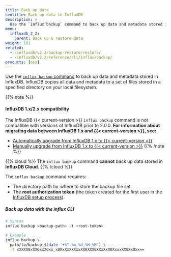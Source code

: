 ```yaml
---
title: Back up data
seotitle: Back up data in InfluxDB
description: >
  Use the `influx backup` command to back up data and metadata stored in InfluxDB.
menu:
  influxdb_2_2:
    parent: Back up & restore data
weight: 101
related:
  - /influxdb/v2.2/backup-restore/restore/
  - /influxdb/v2.2/reference/cli/influx/backup/
products: [oss]
---
```


Use the [`influx backup` command](/influxdb/v2.2/reference/cli/influx/backup/) to back up
data and metadata stored in InfluxDB.
InfluxDB copies all data and metadata to a set of files stored in a specified directory
on your local filesystem.

{{% note %}}
#### InfluxDB 1.x/2.x compatibility
The InfluxDB {{< current-version >}} `influx backup` command is not compatible with versions of InfluxDB prior to 2.0.0.
**For information about migrating data between InfluxDB 1.x and {{< current-version >}}, see:**

- [Automatically upgrade from InfluxDB 1.x to {{< current-version >}}](/influxdb/v2.2/upgrade/v1-to-v2/automatic-upgrade/)
- [Manually upgrade from InfluxDB 1.x to {{< current-version >}}](/influxdb/v2.2/upgrade/v1-to-v2/manual-upgrade/)
{{% /note %}}

{{% cloud %}}
The `influx backup` command **cannot** back up data stored in **InfluxDB Cloud**.
{{% /cloud %}}

The `influx backup` command requires:

- The directory path for where to store the backup file set
- The **root authorization token** (the token created for the first user in the
  [InfluxDB setup process](/influxdb/v2.2/get-started/)).

##### Back up data with the influx CLI
```sh
# Syntax
influx backup <backup-path> -t <root-token>

# Example
influx backup \
  path/to/backup_$(date '+%Y-%m-%d_%H-%M') \
  -t xXXXX0xXX0xxX0xx_x0XxXxXXXxxXX0XXX0XXxXxX0XxxxXX0Xx0xx==
```
